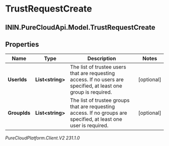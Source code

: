 # TrustRequestCreate

## ININ.PureCloudApi.Model.TrustRequestCreate

## Properties

|Name | Type | Description | Notes|
|------------ | ------------- | ------------- | -------------|
| **UserIds** | **List&lt;string&gt;** | The list of trustee users that are requesting access. If no users are specified, at least one group is required. | [optional] |
| **GroupIds** | **List&lt;string&gt;** | The list of trustee groups that are requesting access. If no groups are specified, at least one user is required. | [optional] |



_PureCloudPlatform.Client.V2 231.1.0_
